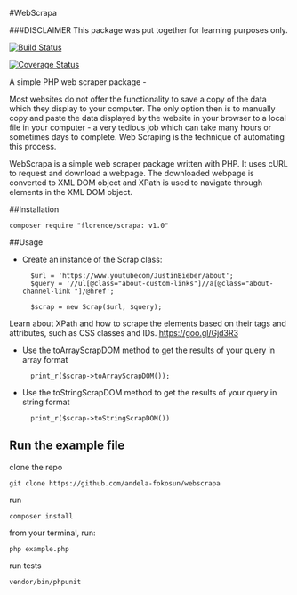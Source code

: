 #WebScrapa

###DISCLAIMER
This package was put together for learning purposes only.

[![Build Status](https://travis-ci.org/fokosun/webscrapa.svg?branch=master)](https://travis-ci.org/fokosun/webscrapa)

[![Coverage Status](https://coveralls.io/repos/github/andela-fokosun/webscrapa/badge.svg?branch=master)](https://coveralls.io/github/andela-fokosun/webscrapa?branch=master)

A simple PHP web scraper package -

Most websites do not offer the functionality to save a copy of the data which they display to your computer. The only option then is to manually copy and paste the data displayed by the website in your browser to a local file in your computer - a very tedious job which can take many hours or sometimes days to complete. Web Scraping is the technique of automating this process.

WebScrapa is a simple web scraper package written with PHP. It uses cURL to request and download a webpage. The downloaded webpage is converted to XML DOM object and XPath is used to navigate through elements in the XML DOM object.

##Installation
    
    composer require "florence/scrapa: v1.0"


##Usage

- Create an instance of the Scrap class:

    	$url = 'https://www.youtubecom/JustinBieber/about';
    	$query = '//ul[@class="about-custom-links"]//a[@class="about-channel-link "]/@href';

        $scrap = new Scrap($url, $query);

Learn about XPath and how to scrape the elements based on their tags and attributes, such as CSS classes and IDs.
https://goo.gl/Gjd3R3

- Use the toArrayScrapDOM method to get the results of your query in array format


        print_r($scrap->toArrayScrapDOM());


- Use the toStringScrapDOM method to get the results of your query in string format


        print_r($scrap->toStringScrapDOM())


## Run the example file

clone the repo 

	git clone https://github.com/andela-fokosun/webscrapa

run

	composer install


from your terminal, run:

		
	php example.php


run tests

	vendor/bin/phpunit


